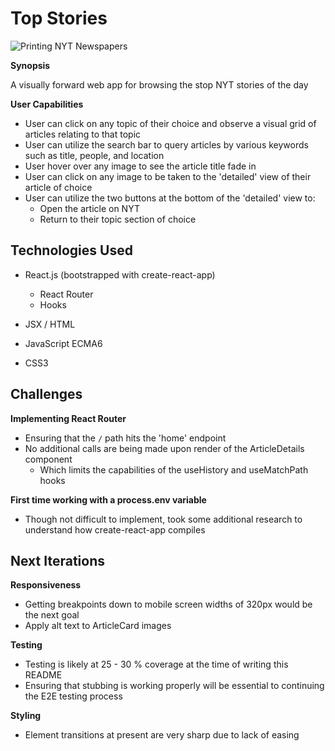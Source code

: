 # Top Stories

![Printing NYT Newspapers](https://media.giphy.com/media/5b9iSaucUKpukkTQpG/giphy.gif)

__Synopsis__

A visually forward web app for browsing the stop NYT stories of the day

__User Capabilities__
- User can click on any topic of their choice and observe a visual grid of articles relating to that topic
- User can utilize the search bar to query articles by various keywords such as title, people, and location
- User hover over any image to see the article title fade in
- User can click on any image to be taken to the 'detailed' view of their article of choice
- User can utilize the two buttons at the bottom of the 'detailed' view to:
  - Open the article on NYT
  - Return to their topic section of choice 

## Technologies Used

- React.js (bootstrapped with create-react-app)
  - React Router
  - Hooks

- JSX / HTML
- JavaScript ECMA6
- CSS3

## Challenges

__Implementing React Router__
- Ensuring that the <code>/</code> path hits the 'home' endpoint
- No additional calls are being made upon render of the ArticleDetails component
  - Which limits the capabilities of the useHistory and useMatchPath hooks

__First time working with a process.env variable__
- Though not difficult to implement, took some additional research to understand how create-react-app compiles

## Next Iterations

__Responsiveness__
  - Getting breakpoints down to mobile screen widths of 320px would be the next goal
  - Apply alt text to ArticleCard images

__Testing__
  - Testing is likely at 25 - 30 % coverage at the time of writing this README
  - Ensuring that stubbing is working properly will be essential to continuing the E2E testing process

__Styling__
  - Element transitions at present are very sharp due to lack of easing
  
